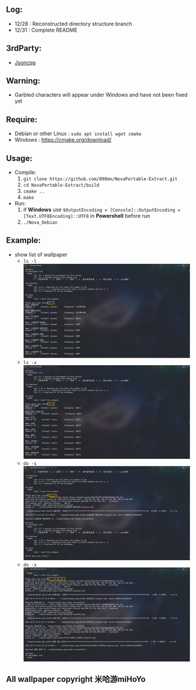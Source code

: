 ## Log:
- 12/28 : Reconstructed directory structure branch
- 12/31 : Complete README 

## 3rdParty:
- [Jsoncpp](https://github.com/open-source-parsers/jsoncpp)

## Warning:
- Garbled characters will appear under Windows and have not been fixed yet
## Require:
- Debian or other Linux : `sudo apt install wget cmake`
- Windows : <https://cmake.org/download/>

## Usage:
- Compile:
    1. `git clone https://github.com/890mn/NovaPortable-Extract.git`
    2. `cd NovaPortable-Extract/build`
    3. `cmake ..`
    4. `make`
- Run: 
    1. if **Windows** use `$OutputEncoding = [Console]::OutputEncoding = [Text.UTF8Encoding]::UTF8` in **Powershell** before run
    2. `./Nova_Debian`

## Example:
- show list of wallpaper
  - `ls -l`
  ![ls -l](https://github.com/890mn/NovaPortable-Extract/blob/master/example/ls%20-l.png)
  - `ls -x`
  ![ls -x](https://github.com/890mn/NovaPortable-Extract/blob/master/example/ls%20-x.png)
  - `do -s`
  ![do -s](https://github.com/890mn/NovaPortable-Extract/blob/master/example/do%20-s.png)
  - `do -x`
  ![do -x](https://github.com/890mn/NovaPortable-Extract/blob/master/example/do%20-x.png)

## All wallpaper copyright 米哈游miHoYo

